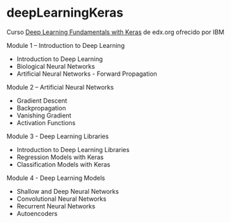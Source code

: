 # deepLearningKeras
Curso [Deep Learning Fundamentals with Keras](https://www.edx.org/es/course/deep-learning-fundamentals-with-keras) de edx.org ofrecido por IBM

Module 1 – Introduction to Deep Learning

- Introduction to Deep Learning
- Biological Neural Networks
- Artificial Neural Networks - Forward Propagation 

Module 2 – Artificial Neural Networks

- Gradient Descent
- Backpropagation
- Vanishing Gradient
- Activation Functions 

Module 3 - Deep Learning Libraries

- Introduction to Deep Learning Libraries
- Regression Models with Keras
- Classification Models with Keras 

Module 4 - Deep Learning Models

- Shallow and Deep Neural Networks
- Convolutional Neural Networks
- Recurrent Neural Networks
- Autoencoders

